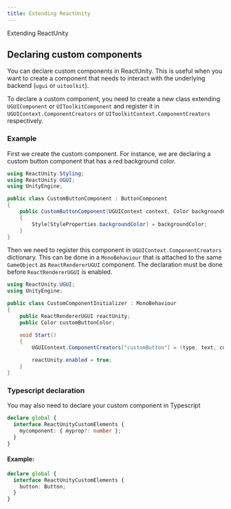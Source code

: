 ```yaml
---
title: Extending ReactUnity
---
```


<Intro>

Extending ReactUnity

</Intro>

## Declaring custom components

You can declare custom components in ReactUnity. This is useful when you want to create a component that needs to interact with the underlying backend (`ugui` or `uitoolkit`).

To declare a custom component, you need to create a new class extending `UGUIComponent` or `UIToolkitComponent` and register it in `UGUIContext.ComponentCreators` or `UIToolkitContext.ComponentCreators` respectively.

### Example
First we create the custom component. For instance, we are declaring a custom button component that has a red background color.

```cs
using ReactUnity.Styling;
using ReactUnity.UGUI;
using UnityEngine;

public class CustomButtonComponent : ButtonComponent
{
    public CustomButtonComponent(UGUIContext context, Color backgroundColor) : base(context)
    {
        Style[StyleProperties.backgroundColor] = backgroundColor;
    }
}
```

Then we need to register this component in `UGUIContext.ComponentCreators` dictionary. This can be done in a `MonoBehaviour` that is attached to the same `GameObject` as `ReactRendererUGUI` component.
The declaration must be done before `ReactRendererUGUI` is enabled.

```cs
using ReactUnity.UGUI;
using UnityEngine;

public class CustomComponentInitializer : MonoBehaviour
{
    public ReactRendererUGUI reactUnity;
    public Color customButtonColor;

    void Start()
    {
        UGUIContext.ComponentCreators["customButton"] = (type, text, context) => new CustomButtonComponent(context, customButtonColor);

        reactUnity.enabled = true;
    }
}
```

### Typescript declaration
You may also need to declare your custom component in Typescript

```ts
declare global {
  interface ReactUnityCustomElements {
    mycomponent: { myprop?: number };
  }
}
```

#### Example:
```ts
declare global {
  interface ReactUnityCustomElements {
    button: Button;
  }
}
```
